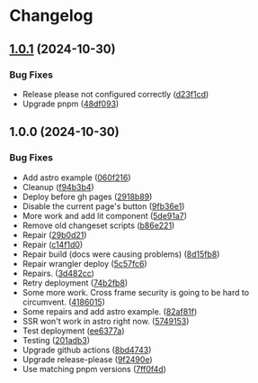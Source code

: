 # Changelog

## [1.0.1](https://github.com/lukso-network/tools-up-provider/compare/v1.0.0...v1.0.1) (2024-10-30)


### Bug Fixes

* Release please not configured correctly ([d23f1cd](https://github.com/lukso-network/tools-up-provider/commit/d23f1cd87c47c772534c9626a9a1322b7f4e36ec))
* Upgrade pnpm ([48df093](https://github.com/lukso-network/tools-up-provider/commit/48df093b6c78424110159b749df1be5ac692c365))

## 1.0.0 (2024-10-30)


### Bug Fixes

* Add astro example ([060f216](https://github.com/lukso-network/tools-up-provider/commit/060f216276d6508a62e7db36065485cd06b7ebf3))
* Cleanup ([f94b3b4](https://github.com/lukso-network/tools-up-provider/commit/f94b3b418d7fe6c4d89f415e0d5b8890c748df58))
* Deploy before gh pages ([2918b89](https://github.com/lukso-network/tools-up-provider/commit/2918b8972cd1962f3aeef2613899fafa89a02934))
* Disable the current page's button ([9fb36e1](https://github.com/lukso-network/tools-up-provider/commit/9fb36e1dc9e0935cd67aae10e7a4d083aa662b8f))
* More work and add lit component ([5de91a7](https://github.com/lukso-network/tools-up-provider/commit/5de91a7e125f13b95ac66e8f792269f1e230ea52))
* Remove old changeset scripts ([b86e221](https://github.com/lukso-network/tools-up-provider/commit/b86e221144cdc2a681809dc34dea79fafb2724d3))
* Repair ([29b0d21](https://github.com/lukso-network/tools-up-provider/commit/29b0d21235eb02eb074377e2942254fea1cb8328))
* Repair ([c14f1d0](https://github.com/lukso-network/tools-up-provider/commit/c14f1d01c0ecda4e5f0cc3cdd2a2ba453212495e))
* Repair build (docs were causing problems) ([8d15fb8](https://github.com/lukso-network/tools-up-provider/commit/8d15fb89de01962c5447b77abd215d0b1c760079))
* Repair wrangler deploy ([5c57fc6](https://github.com/lukso-network/tools-up-provider/commit/5c57fc603140cd9f07804c15f3260b9b05c368a3))
* Repairs. ([3d482cc](https://github.com/lukso-network/tools-up-provider/commit/3d482cc85ac16dcd17599a499780e55f274bccf9))
* Retry deployment ([74b2fb8](https://github.com/lukso-network/tools-up-provider/commit/74b2fb880699fd36d3246b98ee5883ea80aae4bc))
* Some more work. Cross frame security is going to be hard to circumvent. ([4186015](https://github.com/lukso-network/tools-up-provider/commit/4186015cc538f9c3f0312f5b0637631116e43363))
* Some repairs and add astro example. ([82af81f](https://github.com/lukso-network/tools-up-provider/commit/82af81f4db4f6b84a19ddf0a8bf7035137507985))
* SSR won't work in astro right now. ([5749153](https://github.com/lukso-network/tools-up-provider/commit/57491537e42d838be6131226e3c8e1387309bd60))
* Test deployment ([ee6377a](https://github.com/lukso-network/tools-up-provider/commit/ee6377ab17deb604146c371a0a0b84e6c4365fbd))
* Testing ([201adb3](https://github.com/lukso-network/tools-up-provider/commit/201adb322757e6171e0c0db4a458dc6c80405ddf))
* Upgrade github actions ([8bd4743](https://github.com/lukso-network/tools-up-provider/commit/8bd4743491dea5cffe45297c517771d3c85bc488))
* Upgrade release-please ([9f2490e](https://github.com/lukso-network/tools-up-provider/commit/9f2490ed2117ca4978a9bf68cd8adca078b5d922))
* Use matching pnpm versions ([7ff0f4d](https://github.com/lukso-network/tools-up-provider/commit/7ff0f4d82cea76f6d62eaa1c6169d3d9fee7db31))
